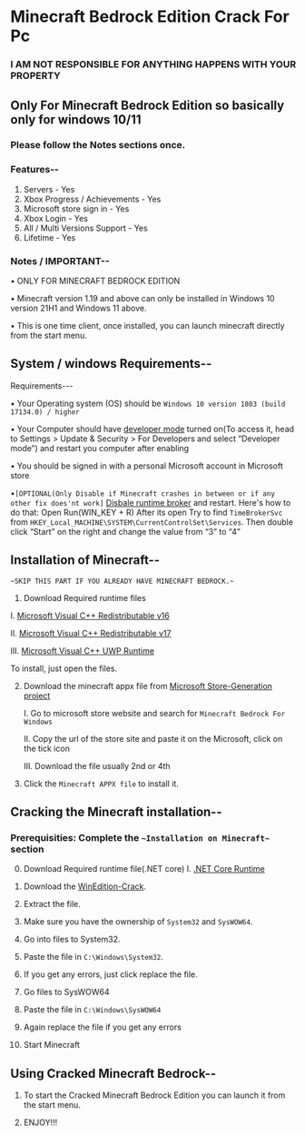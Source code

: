 # Minecraft Bedrock Edition Crack For Pc
###  I AM NOT RESPONSIBLE FOR ANYTHING HAPPENS WITH YOUR PROPERTY
## Only For Minecraft Bedrock Edition so basically only for windows 10/11
### Please follow the Notes sections once.

### Features--
1. Servers - Yes
2. Xbox Progress / Achievements - Yes
3. Microsoft store sign in - Yes
4. Xbox Login - Yes
5. All / Multi Versions Support - Yes
6. Lifetime - Yes

### Notes / IMPORTANT--
• ONLY FOR MINECRAFT BEDROCK EDITION

• Minecraft version 1.19 and above can only be installed in Windows 10 version 21H1 and Windows 11 above.

• This is one time client, once installed, you can launch minecraft directly from the start menu.
## System / windows Requirements--
Requirements---

• Your Operating system (OS) should be `Windows 10 version 1803 (build 17134.0) / higher`

• Your Computer should have [developer mode](https://www.wikihow.com/Enable-Developer-Mode-in-Windows-10) turned on(To access it, head to Settings > Update & Security > For Developers and select “Developer mode”) and restart you computer after enabling

• You should be signed in with a personal Microsoft account in Microsoft store

•`[OPTIONAL(Only Disable if Minecraft crashes in between or if any other fix does'nt work]` [Disbale runtime broker](https://www.wisecleaner.com/how-to/107-3-methods-to-fix-runtime-broker-high-cpu-usage-issue.html) and restart. 
Here's how to do that: Open Run(WIN_KEY + R) After its open Try to find `TimeBrokerSvc` from `HKEY_Local_MACHINE\SYSTEM\CurrentControlSet\Services`. Then double click “Start” on the right and change the value from “3” to “4”

## Installation of Minecraft--
`~SKIP THIS PART IF YOU ALREADY HAVE MINECRAFT BEDROCK.~`
1. Download Required runtime files

  I. [Microsoft Visual C++ Redistributable v16](https://aka.ms/vs/16/release/vc_redist.x64.exe)
  
  II. [Microsoft Visual C++ Redistributable v17](https://aka.ms/vs/17/release/vc_redist.x64.exe)
  
  III. [Microsoft Visual C++ UWP Runtime](https://www.microsoft.com/en-sa/download/confirmation.aspx?id=102159)

  
To install, just open the files.

2. Download the minecraft appx file from [Microsoft Store-Generation project](https://store.rg-adguard.net/)

   I. Go to microsoft store website and search for `Minecraft Bedrock For Windows`
   
   II. Copy the url of the store site and paste it on the Microsoft, click on the tick icon
   
   III. Download the file usually 2nd or 4th
   
4. Click the `Minecraft APPX file` to install it.
   
## Cracking the Minecraft installation--
### Prerequisities: Complete the `~Installation on Minecraft~` section
0. Download Required runtime file(.NET core)
  I. [.NET Core Runtime](https://dotnet.microsoft.com/en-us/download/dotnet/thank-you/runtime-desktop-3.1.32-windows-x64-installer?cid=getdotnetcore)
  
1. Download the [WinEdition-Crack](https://github.com/ultimate120/bedrock-crack/blob/main/WinEdition-Crack.zip).

2. Extract the file.

3. Make sure you have the ownership of `System32` and `SysWOW64`.

4. Go into files to System32.

5. Paste the file in `C:\Windows\System32`.

6. If you get any errors, just click replace the file.

7. Go files to SysWOW64

8. Paste the file in `C:\Windows\SysWOW64`

9. Again replace the file if you get any errors

10. Start Minecraft

## Using Cracked Minecraft Bedrock--

1. To start the Cracked Minecraft Bedrock Edition you can launch it from the start menu.

2. ENJOY!!!
